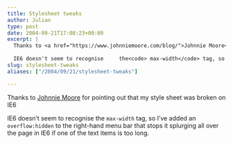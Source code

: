 ```yaml
---
title: Stylesheet tweaks
author: Julian
type: post
date: 2004-09-21T17:08:23+00:00
excerpt: |
  Thanks to <a href="https://www.johnniemoore.com/blog/">Johnnie Moore</a> for pointing out that my style sheet was broken on IE6
  
  IE6 doesn't seem to recognise     the<code> max-width</code> tag, so I've added an <code>overflow:hidden</code> to the right-hand menu bar that stops it pplurging all over the page in IE6 if one of the text items is too long.
slug: stylesheet-tweaks 
aliases: ["/2004/09/21/stylesheet-tweaks"]

---
```

Thanks to [Johnnie Moore][1] for pointing out that my style sheet was broken on IE6

IE6 doesn&#8217;t seem to recognise the  `max-width` tag, so I&#8217;ve added an `overflow:hidden` to the right-hand menu bar that stops it splurging all over the page in IE6 if one of the text items is too long.

 [1]: https://www.johnniemoore.com/blog/